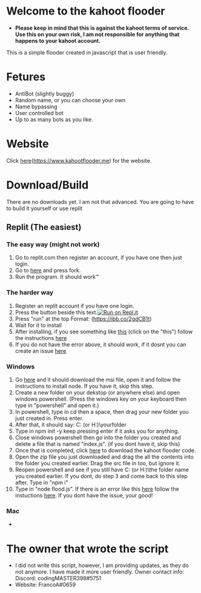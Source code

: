 # Welcome to the kahoot flooder

* __Please keep in mind that this is against the kahoot terms of service. Use this on your own risk, I am not responsible for anything that happens to your kahoot account.__

This is a simple flooder created in javascript that is user friendly.

# Fetures

* AntiBot (slightly buggy)
* Random name, or you can choose your own
* Name bypassing
* User controlled bot
* Up to as many bots as you like.

# Website

Click [here](https://www.kahootflooder.me)(https://www.kahootflooder.me) for the website.

# Download/Build
There are no downloads yet. I am not that advanced. You are going to have to build it yourself or use replit

## Replit (The easiest)

### The easy way (might not work)
 1. Go to replit.com then register an account, if you have one then just login.
 2. Go to [here](https://replit.com/@PrintedWaste/Kahoot-Flooder-or-V-02?v=1) and press fork.
 3. Run the program. It should work™

### The harder way 

1. Register an replit account if you have one login.
2. Press the button beside this text.[![Run on Repl.it](https://repl.it/badge/github/Kief5555/kahoot-flooder)](https://repl.it/github/Kief5555/kahoot-flooder)
3. Press "run" at the top Format: (https://ibb.co/2gdCB1t)
4. Wait for it to install
5. After installing, if you see something like [this](https://ibb.co/m6hkG3V) (click on the "this") follow the instructions [here](https://github.com/Kief5555/kahoot-flooder/blob/main/src-issue.md)
6. If you do not have the error above, it should work, if it dosnt you can create an issue [here](https://github.com/Kief5555/kahoot-flooder/issues/new)

### Windows 

1. Go [here](https://nodejs.org/dist/v16.13.0/node-v16.13.0-x86.msi) and it should download the msi file, open it and follow the instructions to install node. If you have it, skip this step.
2. Create a new folder on your dekstop (or anywhere else) and open windows powershell. (Press the windows key on your keyboard then type in "powershell" and open it.)
3. In powershell, type in cd then a space, then drag your new folder you just created in. Press enter. 
4. After that, it should say: C: (or H:)\yourfolder
5. Type in npm init -y keep pressing enter if it asks you for anything.
6. Close windows powershell then go into the folder you created and delete a file that is named "index.js". (if you dont have it, skip this)
7. Once that is completed, click [here](https://github.com/Kief5555/kahoot-flooder/archive/refs/tags/0.01.zip) to download the kahoot flooder code.
8. Open the zip file you just downloaded and drag the all the contents into the folder you created earlier. Drag the src file in too, but ignore it.
9. Reopen powershell and see if you still have C: (or H:)\the folder name you created earlier. If you dont, do step 3 and come back to this step after. Type in "npm i"
10. Type in "node flood.js". If there is an error like this [here](https://ibb.co/m6hkG3V) follow the instuctions [here](https://github.com/Kief5555/kahoot-flooder/blob/main/src-issue.md). If you dont have the issue, your good!

### Mac
* 
 

# The owner that wrote the script
* I did not write this script, however, I am providing updates, as they do not anymore. I have made it more user friendly. Owner contact info: Discord: codingMASTER398#5751
* Website: FrancoA#0659


 



